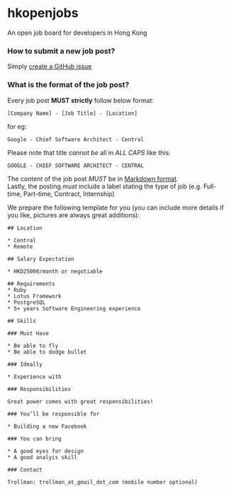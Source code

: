 # hkopenjobs
An open job board for developers in Hong Kong

### How to submit a new job post?

Simply [create a GitHub issue](https://github.com/awesome-jobs/jobs/issues/new)

### What is the format of the job post?

Every job post **MUST strictly** follow below format:

```
[Company Name] - [Job Title] - [Location]
```

for eg:

```
Google - Chief Software Architect - Central
```

Please note that title _cannot be_ all in _ALL CAPS_ like this:

```
GOOGLE - CHIEF SOFTWARE ARCHITECT - CENTRAL
```

The content of the job post _MUST_ be in [Markdown format](https://daringfireball.net/projects/markdown/syntax).  
Lastly, the posting _must_ include a label stating the type of job (e.g. Full-time, Part-time, Contract, Internship)

We prepare the following template for you (you can include more details if you like, pictures are always great additions):

```
## Location

* Central
* Remote

## Salary Expectation

* HKD25000/month or negotiable

## Requirements
* Ruby
* Lotus Framework
* PostgreSQL
* 5+ years Software Engineering experience

## Skills

### Must Have

* Be able to fly
* Be able to dodge bullet

### Ideally

* Experience with 

### Responsibilities

Great power comes with great responsibilities!

### You’ll be responsible for

* Building a new Facebook

### You can bring

* A good eyes for design
* A good analyis skill
    
### Contact

Trollman: trollman_at_gmail_dot_com (mobile number optional)
```
